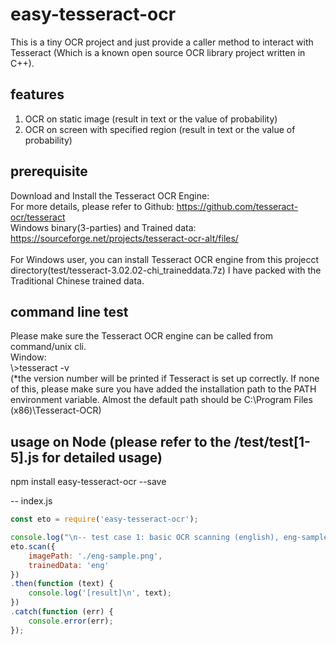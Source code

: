 # easy-tesseract-ocr
This is a tiny OCR project and just provide a caller method to interact with Tesseract (Which is a known open source OCR library project written in C++).

## features
1) OCR on static image (result in text or the value of probability)
2) OCR on screen with specified region (result in text or the value of probability)

## prerequisite
Download and Install the Tesseract OCR Engine:<br />
For more details, please refer to Github: https://github.com/tesseract-ocr/tesseract<br />
Windows binary(3-parties) and Trained data: https://sourceforge.net/projects/tesseract-ocr-alt/files/
<br /><br />
For Windows user, you can install Tesseract OCR engine from this projecct directory(test/tesseract-3.02.02-chi_traineddata.7z)
I have packed with the Traditional Chinese trained data.

## command line test
Please make sure the Tesseract OCR engine can be called from command/unix cli.<br />
Window:<br />
\\>tesseract -v<br />
(*the version number will be printed if Tesseract is set up correctly. If none of this, please make sure you have added the installation path to the PATH environment variable. Almost the default path should be C:\Program Files (x86)\Tesseract-OCR)

## usage on Node (please refer to the /test/test[1-5].js for detailed usage)
npm install easy-tesseract-ocr --save

-- index.js
```javascript
const eto = require('easy-tesseract-ocr');

console.log("\n-- test case 1: basic OCR scanning (english), eng-sample.png --");
eto.scan({
	imagePath: './eng-sample.png',
	trainedData: 'eng'
})
.then(function (text) {
	console.log('[result]\n', text);
})
.catch(function (err) {
	console.error(err);
});	
```	
